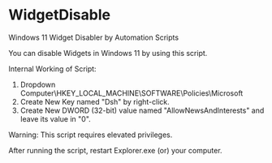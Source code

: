 # WidgetDisable
Windows 11 Widget Disabler by Automation Scripts

You can disable Widgets in Windows 11 by using this script.

Internal Working of Script:
1. Dropdown Computer\HKEY_LOCAL_MACHINE\SOFTWARE\Policies\Microsoft
2. Create New Key named "Dsh" by right-click.
3. Create New DWORD (32-bit) value named "AllowNewsAndInterests" and leave its value in "0".

Warning: This script requires elevated privileges.

After running the script, restart Explorer.exe (or) your computer.
